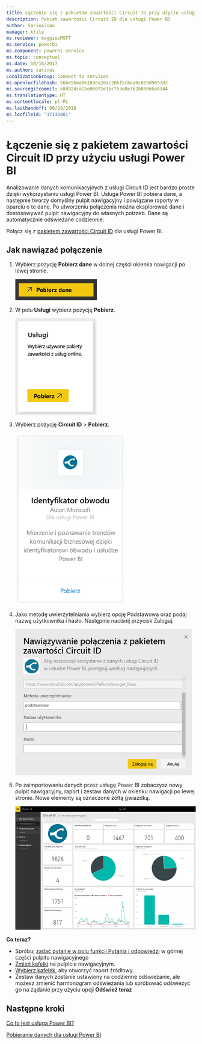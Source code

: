 ```yaml
---
title: Łączenie się z pakietem zawartości Circuit ID przy użyciu usługi Power BI
description: Pakiet zawartości Circuit ID dla usługi Power BI
author: SarinaJoan
manager: kfile
ms.reviewer: maggiesMSFT
ms.service: powerbi
ms.component: powerbi-service
ms.topic: conceptual
ms.date: 10/16/2017
ms.author: sarinas
LocalizationGroup: Connect to services
ms.openlocfilehash: 56be5b6a0618dea28ac286f5cbaa0c019d9037d2
ms.sourcegitcommit: e8d924ca25e060f2e1bc753e8e762b88066a0344
ms.translationtype: HT
ms.contentlocale: pl-PL
ms.lasthandoff: 06/29/2018
ms.locfileid: "37136001"
---
```

# <a name="connect-to-circuit-id-with-power-bi"></a>Łączenie się z pakietem zawartości Circuit ID przy użyciu usługi Power BI
Analizowanie danych komunikacyjnych z usługi Circuit ID jest bardzo proste dzięki wykorzystaniu usługi Power BI. Usługa Power BI pobiera dane, a następnie tworzy domyślny pulpit nawigacyjny i powiązane raporty w oparciu o te dane. Po utworzeniu połączenia można eksplorować dane i dostosowywać pulpit nawigacyjny do własnych potrzeb. Dane są automatycznie odświeżane codziennie.

Połącz się z [pakietem zawartości Circuit ID](https://app.powerbi.com/getdata/services/circuitid) dla usługi Power BI.

## <a name="how-to-connect"></a>Jak nawiązać połączenie
1. Wybierz pozycję **Pobierz dane** w dolnej części okienka nawigacji po lewej stronie.
   
    ![](media/service-connect-to-circuit-id/getdata.png)
2. W polu **Usługi** wybierz pozycję **Pobierz**.
   
    ![](media/service-connect-to-circuit-id/services.png)
3. Wybierz pozycję **Circuit ID** \> **Pobierz**.
   
    ![](media/service-connect-to-circuit-id/circuitid.png)
4. Jako metodę uwierzytelniania wybierz opcję Podstawowa oraz podaj nazwę użytkownika i hasło. Następnie naciśnij przycisk Zaloguj.
   
    ![](media/service-connect-to-circuit-id/circuitid_login.png)
5. Po zaimportowaniu danych przez usługę Power BI zobaczysz nowy pulpit nawigacyjny, raport i zestaw danych w okienku nawigacji po lewej stronie. Nowe elementy są oznaczone żółtą gwiazdką.
   
    ![](media/service-connect-to-circuit-id/circuitid_dashboard_chrome.png)

**Co teraz?**

* Spróbuj [zadać pytanie w polu funkcji Pytania i odpowiedzi](power-bi-q-and-a.md) w górnej części pulpitu nawigacyjnego
* [Zmień kafelki](service-dashboard-edit-tile.md) na pulpicie nawigacyjnym.
* [Wybierz kafelek](service-dashboard-tiles.md), aby otworzyć raport źródłowy.
* Zestaw danych zostanie ustawiony na codzienne odświeżanie, ale możesz zmienić harmonogram odświeżania lub spróbować odświeżyć go na żądanie przy użyciu opcji **Odśwież teraz**

## <a name="next-steps"></a>Następne kroki
[Co to jest usługa Power BI?](power-bi-overview.md)

[Pobieranie danych dla usługi Power BI](service-get-data.md)

